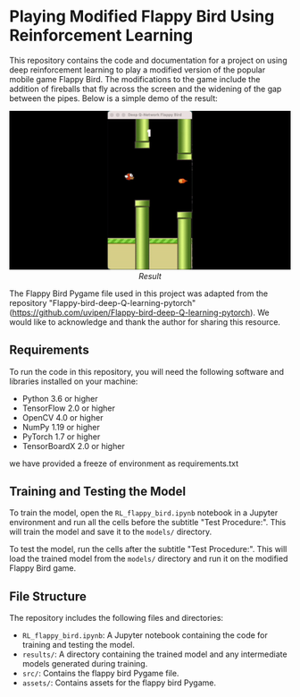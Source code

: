 # Playing Modified Flappy Bird Using Reinforcement Learning

This repository contains the code and documentation for a project on using deep reinforcement learning to play a modified version of the popular mobile game Flappy Bird. The modifications to the game include the addition of fireballs that fly across the screen and the widening of the gap between the pipes. Below is a simple demo of the result: 
<p align="center">
  <img src="Demo/ProjDemo.gif" width=600><br/>
  <i>Result</i>
</p>

The Flappy Bird Pygame file used in this project was adapted from the repository "Flappy-bird-deep-Q-learning-pytorch" (https://github.com/uvipen/Flappy-bird-deep-Q-learning-pytorch). We would like to acknowledge and thank the author for sharing this resource.

## Requirements

To run the code in this repository, you will need the following software and libraries installed on your machine:

- Python 3.6 or higher
- TensorFlow 2.0 or higher
- OpenCV 4.0 or higher
- NumPy 1.19 or higher
- PyTorch 1.7 or higher
- TensorBoardX 2.0 or higher

we have provided a freeze of environment as requirements.txt

## Training and Testing the Model

To train the model, open the `RL_flappy_bird.ipynb` notebook in a Jupyter environment and run all the cells before the subtitle "Test Procedure:". This will train the model and save it to the `models/` directory.

To test the model, run the cells after the subtitle "Test Procedure:". This will load the trained model from the `models/` directory and run it on the modified Flappy Bird game.

## File Structure

The repository includes the following files and directories:

- `RL_flappy_bird.ipynb`: A Jupyter notebook containing the code for training and testing the model.
- `results/`: A directory containing the trained model and any intermediate models generated during training.
- `src/`: Contains the flappy bird Pygame file.
- `assets/`: Contains assets for the flappy bird Pygame.
